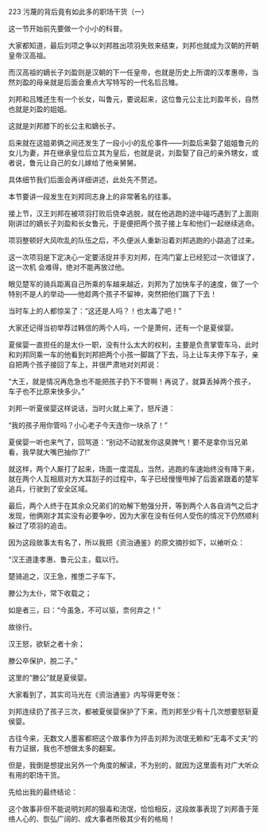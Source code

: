 223 污蔑的背后竟有如此多的职场干货（一）



这一节开始前先要做一个小小的科普。

大家都知道，最后刘项之争以刘邦胜出项羽失败来结束，刘邦也就成为汉朝的开朝皇帝汉高祖。

而汉高祖的嫡长子刘盈则是汉朝的下一任皇帝，也就是历史上所谓的汉孝惠帝，当然刘盈的母亲就是后面会重点大写特写的一代名后吕雉。

刘邦和吕雉还生有一个长女，叫鲁元，要说起来，这位鲁元公主比刘盈年长，自然也就是刘盈的姐姐。

这就是刘邦膝下的长公主和嫡长子。

后来就在这姐弟俩之间还发生了一段小小的乱伦事件——刘盈后来娶了姐姐鲁元的女儿为妻，并在继承皇位后立其为皇后，也就是说，刘盈娶了自己的亲外甥女，或者说，鲁元让自己的女儿嫁给了他亲舅舅。

具体细节我们后面会再详细讲述，此处先不赘述。

本节要讲一段发生在刘邦同志身上的非常著名的往事。



接上节，汉王刘邦在被项羽打败后侥幸逃脱，就在他逃跑的途中碰巧遇到了上面刚刚讲过的嫡长子刘盈和长女鲁元，于是便把两个孩子接上车和他们一起继续逃命。

项羽整顿好大风吹乱的队伍之后，不久便派人重新沿着刘邦逃跑的小路追了过来。

这一次项羽是下定决心一定要活捉并手刃刘邦，在鸿门宴上已经犯过一次错误了，这一次机
会难得，绝对不能再放过他。

眼见楚军的骑兵距离自己所乘的车越来越近，刘邦为了加快车子的速度，做了一个特别不是人的举动——他趁两个孩子不留神，突然把他们踹了下去！

当时车上的人都惊呆了：“这还是人吗？！也太毒了吧！” 

大家还记得当初举荐过韩信的两个人吗，一个是萧何，还有一个是夏侯婴。

夏侯婴一直担任的是太仆一职，没有什么太大的权利，主要是负责掌管车马，此时和刘邦同乘一车的他看到刘邦把两个小孩一脚踹了下去，马上让车夫停下车子，亲自把两个孩子接回了车上，并很严肃地对刘邦说：

“大王，就是情况再危急也不能把孩子扔下不管啊！再说了，就算丢掉两个孩子，车子也不比原来快多少。”



刘邦一听夏侯婴这样说话，当时火就上来了，怒斥道：

“我的孩子用你管吗？小心老子今天连你一块杀了！”

夏侯婴一听也来气了，回骂道：“别动不动就发你这臭脾气！要不是拿你当兄弟看，我早就大嘴巴抽你了!”

就这样，两个人厮打了起来，场面一度混乱，当然，逃跑的车速始终没有降下来， 就在两个人互相扇对方大耳刮子的过程中，车子已经慢慢甩掉了后面紧跟着的楚军追兵，行驶到了安全区域。

最后，两个人终于在其余众兄弟们的劝解下勉强分开，等到两个人各自消气之后才发现，他俩刚才其实没有必要争吵，因为大家在没有任何人受伤的情况下仍然顺利躲过了项羽的追击。



因为这段故事太有名了，所以我把《资治通鉴》的原文摘抄如下，以飨听众：

“汉王道逢孝惠、鲁元公主，载以行。

楚骑追之，汉王急，推堕二子车下。

滕公为太仆，常下收载之；

如是者三，曰：“今虽急，不可以驱，柰何弃之！”

故徐行。

汉王怒，欲斩之者十余；

滕公卒保护，脱二子。”



这里的“滕公”就是夏侯婴。

大家看到了，其实司马光在《资治通鉴》内写得更夸张：

刘邦连续扔了孩子三次，都被夏侯婴保护了下来，而刘邦至少有十几次想要怒斩夏侯婴。

古往今来，无数文人墨客都把这个故事作为抨击刘邦为流氓无赖和“无毒不丈夫”的有力证据，我也不想做太多的翻案。

但是，我倒是想提出另外一个角度的解读，不为别的，就因为这里面有对广大听众有用的职场干货。

先给出我的最终结论：

这个故事非但不能说明刘邦的狠毒和流氓，恰恰相反，这段故事表现了刘邦善于笼络人心的、恢弘广阔的、成大事者所极其少有的格局！

